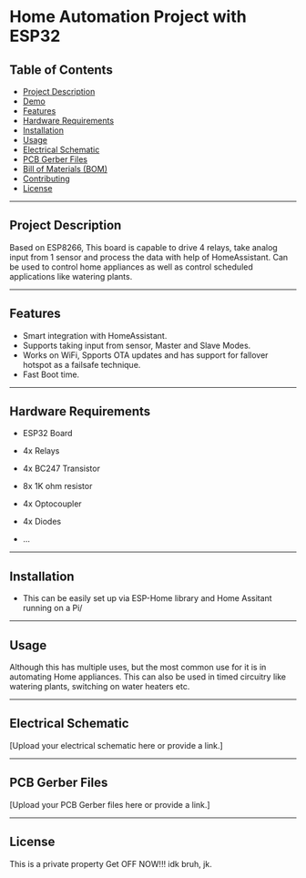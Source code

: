 # Home Automation Project with ESP32


## Table of Contents

- [Project Description](#project-description)
- [Demo](#demo)
- [Features](#features)
- [Hardware Requirements](#hardware-requirements)
- [Installation](#installation)
- [Usage](#usage)
- [Electrical Schematic](#electrical-schematic)
- [PCB Gerber Files](#pcb-gerber-files)
- [Bill of Materials (BOM)](#bill-of-materials-bom)
- [Contributing](#contributing)
- [License](#license)

---

## Project Description

Based on ESP8266, This board is capable to drive 4 relays, take analog input from 1 sensor and process the data with help of HomeAssistant. Can be used to control home appliances as well as control scheduled applications like watering plants.

---


## Features

- Smart integration with HomeAssistant.
- Supports taking input from sensor, Master and Slave Modes.
- Works on WiFi, Spports OTA updates and has support for fallover hotspot as a failsafe technique.
- Fast Boot time.
---

## Hardware Requirements

- ESP32 Board
- 4x Relays
- 4x BC247 Transistor
- 8x 1K ohm resistor
- 4x Optocoupler
- 4x Diodes

- ...

---

## Installation

- This can be easily set up via ESP-Home library and Home Assitant running on a Pi/
---

## Usage

Although this has multiple uses, but the most common use for it is in automating Home appliances. This can also be used in timed circuitry like watering plants, switching on water heaters etc. 

---

## Electrical Schematic

[Upload your electrical schematic here or provide a link.]

---

## PCB Gerber Files

[Upload your PCB Gerber files here or provide a link.]

---




## License

This is a private property Get OFF NOW!!!
idk bruh, jk. 

